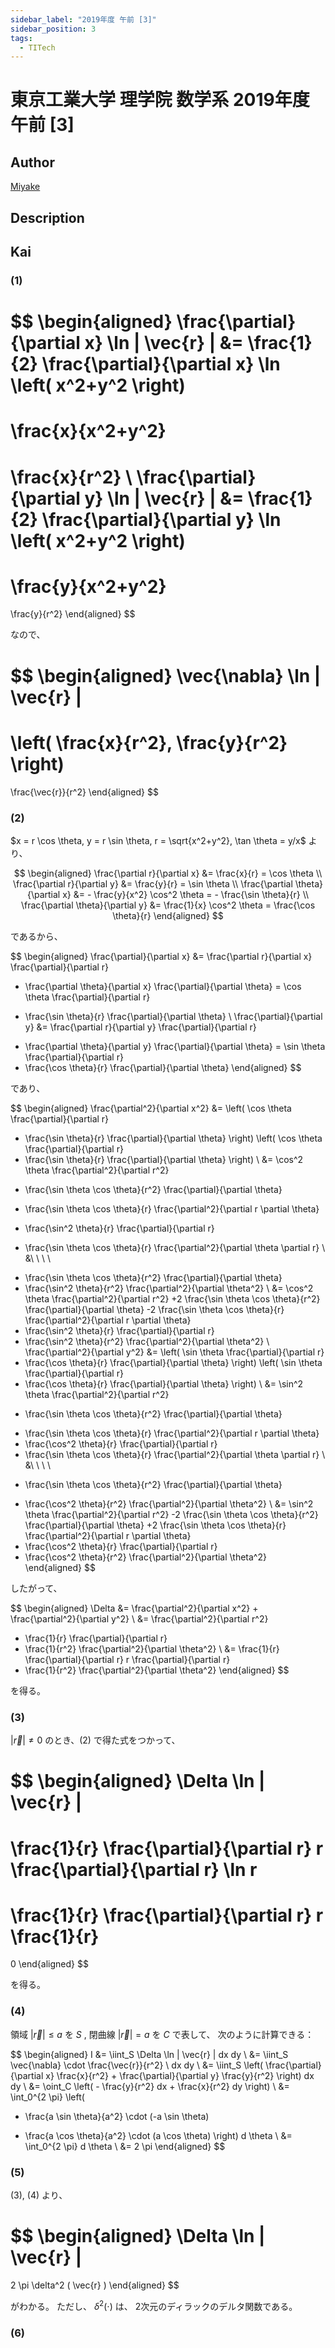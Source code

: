 ```yaml
---
sidebar_label: "2019年度 午前 [3]"
sidebar_position: 3
tags:
  - TITech
---
```

# 東京工業大学 理学院 数学系 2019年度 午前 \[3\]

## **Author**
[Miyake](https://miyake.github.io/exams/index.html)

## **Description**

## **Kai**
### (1)

$$
  \begin{aligned}
  \frac{\partial}{\partial x} \ln | \vec{r} |
  &=
  \frac{1}{2}
  \frac{\partial}{\partial x} \ln \left( x^2+y^2 \right)
  =
  \frac{x}{x^2+y^2}
  =
  \frac{x}{r^2}
  \\
  \frac{\partial}{\partial y} \ln | \vec{r} |
  &=
  \frac{1}{2}
  \frac{\partial}{\partial y} \ln \left( x^2+y^2 \right)
  =
  \frac{y}{x^2+y^2}
  =
  \frac{y}{r^2}
  \end{aligned}
$$

なので、

$$
  \begin{aligned}
  \vec{\nabla} \ln | \vec{r} |
  =
  \left( \frac{x}{r^2}, \frac{y}{r^2} \right)
  =
  \frac{\vec{r}}{r^2}
  \end{aligned}
$$

### (2)
$x = r \cos \theta, y = r \sin \theta, r = \sqrt{x^2+y^2}, \tan \theta = y/x$ より、

$$
\begin{aligned}
\frac{\partial r}{\partial x}
&= \frac{x}{r}
= \cos \theta
\\
\frac{\partial r}{\partial y}
&= \frac{y}{r}
= \sin \theta
\\
\frac{\partial \theta}{\partial x}
&= - \frac{y}{x^2} \cos^2 \theta
= - \frac{\sin \theta}{r}
\\
\frac{\partial \theta}{\partial y}
&= \frac{1}{x} \cos^2 \theta
= \frac{\cos \theta}{r}
\end{aligned}
$$

であるから、

$$
\begin{aligned}
\frac{\partial}{\partial x}
&=
\frac{\partial r}{\partial x} \frac{\partial}{\partial r}
+ \frac{\partial \theta}{\partial x} \frac{\partial}{\partial \theta}
=
\cos \theta \frac{\partial}{\partial r}
- \frac{\sin \theta}{r} \frac{\partial}{\partial \theta}
\\
\frac{\partial}{\partial y}
&=
\frac{\partial r}{\partial y} \frac{\partial}{\partial r}
+ \frac{\partial \theta}{\partial y} \frac{\partial}{\partial \theta}
=
\sin \theta \frac{\partial}{\partial r}
+ \frac{\cos \theta}{r} \frac{\partial}{\partial \theta}
\end{aligned}
$$

であり、

$$
\begin{aligned}
\frac{\partial^2}{\partial x^2}
&=
\left(
\cos \theta \frac{\partial}{\partial r}
- \frac{\sin \theta}{r} \frac{\partial}{\partial \theta}
\right)
\left(
\cos \theta \frac{\partial}{\partial r}
- \frac{\sin \theta}{r} \frac{\partial}{\partial \theta}
\right)
\\
&=
\cos^2 \theta \frac{\partial^2}{\partial r^2}
+ \frac{\sin \theta \cos \theta}{r^2} \frac{\partial}{\partial \theta}
- \frac{\sin \theta \cos \theta}{r} \frac{\partial^2}{\partial r \partial \theta}
+ \frac{\sin^2 \theta}{r} \frac{\partial}{\partial r}
- \frac{\sin \theta \cos \theta}{r} \frac{\partial^2}{\partial \theta \partial r}
\\
&\ \ \ \ 
+ \frac{\sin \theta \cos \theta}{r^2} \frac{\partial}{\partial \theta}
+ \frac{\sin^2 \theta}{r^2} \frac{\partial^2}{\partial \theta^2}
\\
&=
\cos^2 \theta \frac{\partial^2}{\partial r^2}
+2 \frac{\sin \theta \cos \theta}{r^2} \frac{\partial}{\partial \theta}
-2 \frac{\sin \theta \cos \theta}{r} \frac{\partial^2}{\partial r \partial \theta}
+ \frac{\sin^2 \theta}{r} \frac{\partial}{\partial r}
+ \frac{\sin^2 \theta}{r^2} \frac{\partial^2}{\partial \theta^2}
\\
\frac{\partial^2}{\partial y^2}
&=
\left(
\sin \theta \frac{\partial}{\partial r}
+ \frac{\cos \theta}{r} \frac{\partial}{\partial \theta}
\right)
\left(
\sin \theta \frac{\partial}{\partial r}
+ \frac{\cos \theta}{r} \frac{\partial}{\partial \theta}
\right)
\\
&=
\sin^2 \theta \frac{\partial^2}{\partial r^2}
- \frac{\sin \theta \cos \theta}{r^2} \frac{\partial}{\partial \theta}
+ \frac{\sin \theta \cos \theta}{r} \frac{\partial^2}{\partial r \partial \theta}
+ \frac{\cos^2 \theta}{r} \frac{\partial}{\partial r}
+ \frac{\sin \theta \cos \theta}{r} \frac{\partial^2}{\partial \theta \partial r}
\\
&\ \ \ \ 
- \frac{\sin \theta \cos \theta}{r^2} \frac{\partial}{\partial \theta}
+ \frac{\cos^2 \theta}{r^2} \frac{\partial^2}{\partial \theta^2}
\\
&=
\sin^2 \theta \frac{\partial^2}{\partial r^2}
-2 \frac{\sin \theta \cos \theta}{r^2} \frac{\partial}{\partial \theta}
+2 \frac{\sin \theta \cos \theta}{r} \frac{\partial^2}{\partial r \partial \theta}
+ \frac{\cos^2 \theta}{r} \frac{\partial}{\partial r}
+ \frac{\cos^2 \theta}{r^2} \frac{\partial^2}{\partial \theta^2}
\end{aligned}
$$

したがって、

$$
\begin{aligned}
\Delta
&=
\frac{\partial^2}{\partial x^2} + \frac{\partial^2}{\partial y^2}
\\
&=
\frac{\partial^2}{\partial r^2}
+ \frac{1}{r} \frac{\partial}{\partial r}
+ \frac{1}{r^2} \frac{\partial^2}{\partial \theta^2}
\\
&=
\frac{1}{r} \frac{\partial}{\partial r} r \frac{\partial}{\partial r}
+ \frac{1}{r^2} \frac{\partial^2}{\partial \theta^2}
\end{aligned}
$$

を得る。

### (3)
$| \vec{r} | \neq 0$ のとき、(2) で得た式をつかって、

$$
  \begin{aligned}
  \Delta \ln | \vec{r} |
  =
  \frac{1}{r} \frac{\partial}{\partial r} r \frac{\partial}{\partial r} \ln r
  =
  \frac{1}{r} \frac{\partial}{\partial r} r \frac{1}{r}
  =
  0
  \end{aligned}
$$

を得る。

### (4)
領域 $| \vec{r} | \leq a$ を $S$ ,
閉曲線 $| \vec{r} | = a$ を $C$ で表して、
次のように計算できる：

$$
\begin{aligned}
I
&=
\iint_S \Delta \ln | \vec{r} | dx dy
\\
&=
\iint_S \vec{\nabla} \cdot \frac{\vec{r}}{r^2} \ dx dy
\\
&=
\iint_S \left(
\frac{\partial}{\partial x} \frac{x}{r^2}
+
\frac{\partial}{\partial y} \frac{y}{r^2}
\right)
dx dy
\\
&=
\oint_C \left( - \frac{y}{r^2} dx + \frac{x}{r^2} dy \right)
\\
&=
\int_0^{2 \pi} \left(
- \frac{a \sin \theta}{a^2} \cdot (-a \sin \theta)
+ \frac{a \cos \theta}{a^2} \cdot (a \cos \theta)
\right) d \theta
\\
&=
\int_0^{2 \pi} d \theta
\\
&=
2 \pi
\end{aligned}
$$

### (5)
(3), (4) より、

$$
\begin{aligned}
\Delta \ln | \vec{r} |
=
2 \pi \delta^2 ( \vec{r} )
\end{aligned}
$$

がわかる。
ただし、 $\delta^2 ( \cdot )$ は、
2次元のディラックのデルタ関数である。

### (6)

